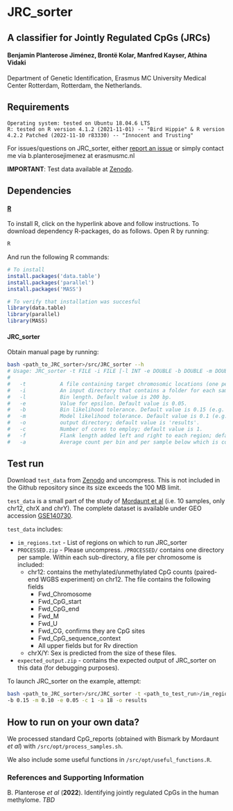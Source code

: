 # JRC_sorter 
## A classifier for Jointly Regulated CpGs (JRCs) 

#### Benjamin Planterose Jiménez, Brontë Kolar, Manfred Kayser, Athina Vidaki
Department of Genetic Identification, Erasmus MC University Medical Center Rotterdam, Rotterdam, the Netherlands.

## Requirements

    Operating system: tested on Ubuntu 18.04.6 LTS
    R: tested on R version 4.1.2 (2021-11-01) -- "Bird Hippie" & R version 4.2.2 Patched (2022-11-10 r83330) -- "Innocent and Trusting"

For issues/questions on JRC_sorter, either [report an issue](https://github.com/BenjaminPlanterose/JRC_sorter/issues) or simply contact me via b.planterosejimenez at erasmusmc.nl

**IMPORTANT**: Test data available at [Zenodo](https://zenodo.org/record/7625657#.Y-UOORzMJu0).

## Dependencies

#### [R](https://cran.r-project.org/)

To install R, click on the hyperlink above and follow instructions. To download dependency R-packages, do as follows. Open R by running:
```bash
R
```
And run the following R commands:

```r
# To install
install.packages('data.table')
install.packages('parallel')
install.packages('MASS')

# To verify that installation was succesful
library(data.table)
library(parallel)
library(MASS)
```

#### JRC_sorter

Obtain manual page by running:
```bash
bash <path_to_JRC_sorter>/src/JRC_sorter --h
# Usage: JRC_sorter -t FILE -i FILE [-l INT -e DOUBLE -b DOUBLE -m DOUBLE -o CHAR -c INT -f INT -a INT]
#
#   -t           A file containing target chromosomic locations (one per row) in the following format chr1:1234-3456.
#   -i           An input directory that contains a folder for each sample. Each sample folder contains files split by chromosome containing M and U counts.
#   -l           Bin length. Default value is 200 bp.
#   -e           Value for epsilon. Default value is 0.05.
#   -b           Bin likelihood tolerance. Default value is 0.15 (e.g. 15 % of the maximum log(L)).
#   -m           Model likelihood tolerance. Default value is 0.1 (e.g. 10 % of the maximum log(L)).
#   -o           output directory; default value is 'results'.
#   -c           Number of cores to employ; default value is 1.
#   -f           Flank length added left and right to each region; default value is 200 bp.
#   -a           Average count per bin and per sample below which is considered not data. Default value is 18.
```


## Test run

Download ```test_data``` from [Zenodo](https://zenodo.org/record/7625657#.Y-UOORzMJu0) and uncompress. This is not included in the Github repository since its size exceeds the 100 MB limit. 

```test_data``` is a small part of the study of [Mordaunt et al](https://genomemedicine.biomedcentral.com/articles/10.1186/s13073-020-00785-8) (i.e. 10 samples, only chr12, chrX and chrY). The complete dataset is available under GEO accession [GSE140730](https://www.ncbi.nlm.nih.gov/geo/query/acc.cgi?acc=GSE140730).

```test_data``` includes:

* ```im_regions.txt``` - List of regions on which to run JRC_sorter
* ```PROCESSED.zip``` - Please uncompress. ```/PROCESSED/``` contains one directory per sample. Within each sub-directory, a file per chromosome is included:
	* chr12: contains the methylated/unmethylated CpG counts (paired-end WGBS experiment) on chr12. The file contains the following fields
		* Fwd_Chromosome
		* Fwd_CpG_start
		* Fwd_CpG_end
		* Fwd_M
		* Fwd_U
		* Fwd_CG, confirms they are CpG sites
		* Fwd_CpG_sequence_context
		* All upper fields but for Rv direction
	* chrX/Y: Sex is predicted from the size of these files.
* ```expected_output.zip``` - contains the expected output of JRC_sorter on this data (for debugging purposes).


To launch JRC_sorter on the example, attempt:

```bash
bash <path_to_JRC_sorter>/src/JRC_sorter -t <path_to_test_run>/im_regions.txt -i <path_to_test_run>/PROCESSED -l 200 -f 200 \
-b 0.15 -m 0.10 -e 0.05 -c 1 -a 18 -o results
```


## How to run on your own data?

We processed standard CpG_reports (obtained with Bismark by Mordaunt *et al*) with ```/src/opt/process_samples.sh```.

We also include some useful functions in ```/src/opt/useful_functions.R```.



### References and Supporting Information
B. Planterose *et al* (**2022**). Identifying jointly regulated CpGs in the human methylome. *TBD*
